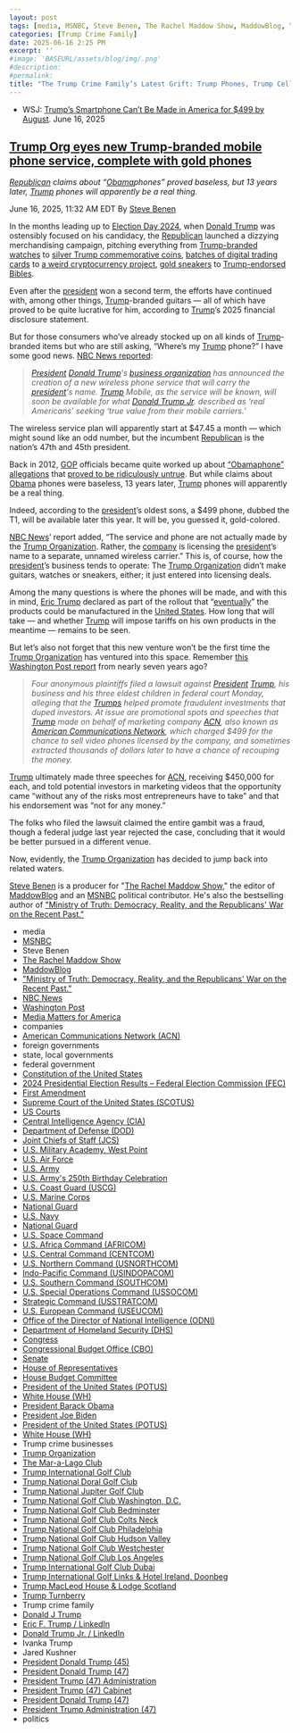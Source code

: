 ```yaml
---
layout: post
tags: [media, MSNBC, Steve Benen, The Rachel Maddow Show, MaddowBlog, “Ministry of Truth – Democracy Reality and the Republicans’ War on the Recent Past.”, NBC News, Washington Post, Media Matters for America, companies, American Communications Network (ACN), foreign governments, state local governments, federal government, Constitution of the United States, 2024 Presidential Election Results – Federal Election Commission (FEC), First Amendment, Supreme Court of the United States (SCOTUS), US Courts, Central Intelligence Agency (CIA), Department of Defense (DOD), Joint Chiefs of Staff (JCS), U.S. Military Academy West Point, U.S. Air Force, U.S. Army, U.S. Army’s 250th Birthday Celebration, U.S. Coast Guard (USCG), U.S. Marine Corps, National Guard, U.S. Navy, National Guard, U.S. Space Command, U.S. Africa Command (AFRICOM), U.S. Central Command (CENTCOM), U.S. Northern Command (USNORTHCOM), Indo-Pacific Command (USINDOPACOM), U.S. Southern Command (SOUTHCOM), U.S. Special Operations Command (USSOCOM), Strategic Command (USSTRATCOM), U.S. European Command (USEUCOM), Office of the Director of National Intelligence (ODNI), Department of Homeland Security (DHS), Congress, Congressional Budget Office (CBO), Senate, House of Representatives, House Budget Committee, President of the United States (POTUS), White House (WH), President Barack Obama, President Joe Biden, President of the United States (POTUS), White House (WH), Trump crime businesses, Trump Organization, The Mar-a-Lago Club, Trump International Golf Club, Trump National Doral Golf Club, Trump National Jupiter Golf Club, Trump National Golf Club Washington D.C., Trump National Golf Club Bedminster, Trump National Golf Club Colts Neck, Trump National Golf Club Philadelphia, Trump National Golf Club Hudson Valley, Trump National Golf Club Westchester, Trump National Golf Club Los Angeles, Trump International Golf Club Dubai, Trump International Golf Links & Hotel Ireland Doonbeg, Trump MacLeod House & Lodge Scotland, Trump Turnberry, Trump crime family, Donald J Trump, Eric F. Trump / LinkedIn, Donald Trump Jr. / LinkedIn, Ivanka Trump, Jared Kushner, President Donald Trump (45), President Donald Trump (47), President Trump (47) Administration, President Trump (47) Cabinet, President Donald Trump (47), President Trump Administration (47), politics]
categories: [Trump Crime Family]
date: 2025-06-16 2:25 PM
excerpt: ''
#image: 'BASEURL/assets/blog/img/.png'
#description:
#permalink:
title: "The Trump Crime Family’s Latest Grift: Trump Phones, Trump Cellular Service"
---
```



- WSJ: [Trump’s Smartphone Can’t Be Made in America for \$499 by August](https://www.wsj.com/tech/trump-t1-phone-components-features-2415c7cd?mod=hp_lead_pos9). June 16, 2025

## [Trump Org eyes new Trump-branded mobile phone service, complete with gold phones](https://www.msnbc.com/rachel-maddow-show/maddowblog/trump-mobile-phone-service-t1-rcna213261)

*[Republican](https://www.gop.com/) claims about “[Obama](https://obamawhitehouse.archives.gov/)phones” proved baseless, but 13 years later, [Trump](https://www.donaldjtrump.com/) phones will apparently be a real thing.*

June 16, 2025, 11:32 AM EDT
By [Steve Benen](https://www.msnbc.com/author/steve-benen-ncpn433601)

In the months leading up to [Election Day 2024](https://www.fec.gov/resources/cms-content/documents/2024presgeresults.pdf), when [Donald Trump](https://www.donaldjtrump.com/) was ostensibly focused on his candidacy, the [Republican](https://www.gop.com/) launched a dizzying merchandising campaign, pitching everything from [Trump-branded watches](https://www.msnbc.com/rachel-maddow-show/maddowblog/trumps-newest-merchandising-opportunity-ridiculous-rcna172986) to [silver Trump commemorative coins](https://www.msnbc.com/rachel-maddow-show/maddowblog/elections-trump-pushes-another-merchandising-opportunity-rcna172438), [batches of digital trading cards](https://www.msnbc.com/rachel-maddow-show/maddowblog/looking-cash-trump-combines-two-money-making-schemes-rcna168626) to [a weird cryptocurrency project](https://www.msnbc.com/rachel-maddow-show/maddowblog/looking-cash-trump-launches-new-family-crypto-project-rcna171431), [gold sneakers](https://www.msnbc.com/top-stories/latest/trump-gold-sneakers-rcna139551) to [Trump-endorsed Bibles](https://www.msnbc.com/rachel-maddow-show/maddowblog/trump-backed-bibles-are-latest-entry-cringeworthy-list-rcna145266).

Even after the [president](https://www.whitehouse.gov/) won a second term, the efforts have continued with, among other things, [Trump](https://www.donaldjtrump.com/)-branded guitars — all of which have proved to be quite lucrative for him, according to [Trump](https://www.donaldjtrump.com/)’s 2025 financial disclosure statement.

But for those consumers who’ve already stocked up on all kinds of [Trump](https://www.donaldjtrump.com/)-branded items but who are still asking, “Where’s my [Trump](https://www.donaldjtrump.com/) phone?” I have some good news. [NBC News reported](https://www.nbcnews.com/business/business-news/trump-branded-wireless-service-launches-gold-phone-rcna213213):

> *[President](https://www.whitehouse.gov/) [Donald Trump](https://www.donaldjtrump.com/)'s [business organization](https://www.trump.com/) has announced the creation of a new wireless phone service that will carry the [president](https://www.whitehouse.gov/)'s name. [Trump](https://www.donaldjtrump.com/) Mobile, as the service will be known, will soon be available for what [Donald Trump Jr](https://www.linkedin.com/in/donald-trump-jr-4454b862/). described as ‘real Americans’ seeking ‘true value from their mobile carriers.’*

The wireless service plan will apparently start at \$47.45 a month — which might sound like an odd number, but the incumbent [Republican](https://www.gop.com/) is the nation’s 47th and 45th president.

Back in 2012, [GOP](https://www.gop.com/) officials became quite worked up about [“Obamaphone” allegations](https://www.mediamatters.org/tucker-carlson/fox-returns-obamaphone-myth-weeks-after-obama-mocked-them-it) that [proved to be ridiculously untrue](https://www.msnbc.com/rachel-maddow-show/house-gop-eyes-end-obamaphones-msna22319). But while claims about [Obama](https://obamawhitehouse.archives.gov/) phones were baseless, 13 years later, [Trump](https://www.donaldjtrump.com/) phones will apparently be a real thing.

Indeed, according to the [president](https://www.whitehouse.gov/)’s oldest sons, a \$499 phone, dubbed the T1, will be available later this year. It will be, you guessed it, gold-colored.

[NBC News](https://www.nbcnews.com/)’ report added, “The service and phone are not actually made by the [Trump Organization](https://www.trump.com/). Rather, the [company](https://www.trump.com/) is licensing the [president](https://www.whitehouse.gov/)’s name to a separate, unnamed wireless carrier.” This is, of course, how the [president](https://www.whitehouse.gov/)’s business tends to operate: The [Trump Organization](https://www.trump.com/) didn’t make guitars, watches or sneakers, either; it just entered into licensing deals.

Among the many questions is where the phones will be made, and with this in mind, [Eric Trump](https://www.linkedin.com/in/erictrump/) declared as part of the rollout that “[eventually](https://bsky.app/profile/atrupar.com/post/3lrqa62mu7c23)” the products could be manufactured in the [United States](https://www.usa.gov/). How long that will take — and whether [Trump](https://www.donaldjtrump.com/) will impose tariffs on his own products in the meantime — remains to be seen.

But let’s also not forget that this new venture won’t be the first time the [Trump Organization](https://www.trump.com/) has ventured into this space. Remember [this Washington Post report](https://www.washingtonpost.com/politics/trump-defrauded-investors-in-marketing-scheme-lawsuit-says/2018/10/29/e9e1191c-db98-11e8-b732-3c72cbf131f2_story.html) from nearly seven years ago?

> *Four anonymous plaintiffs filed a lawsuit against [President](https://www.whitehouse.gov/) [Trump](https://www.donaldjtrump.com/), his business and his three eldest children in federal court Monday, alleging that the [Trumps](https://www.trump.com/) helped promote fraudulent investments that duped investors. At issue are promotional spots and speeches that [Trump](https://www.donaldjtrump.com/) made on behalf of marketing company [ACN](https://acn.com/), also known as [American Communications Network](https://acn.com/), which charged \$499 for the chance to sell video phones licensed by the company, and sometimes extracted thousands of dollars later to have a chance of recouping the money.*

[Trump](https://www.donaldjtrump.com/) ultimately made three speeches for [ACN](https://acn.com/), receiving \$450,000 for each, and told potential investors in marketing videos that the opportunity came “without any of the risks most entrepreneurs have to take” and that his endorsement was “not for any money.”

The folks who filed the lawsuit claimed the entire gambit was a fraud, though a federal judge last year rejected the case, concluding that it would be better pursued in a different venue.

Now, evidently, the [Trump Organization](https://www.trump.com/) has decided to jump back into related waters.

[Steve Benen](https://www.msnbc.com/author/steve-benen-ncpn433601) is a producer for "[The Rachel Maddow Show](https://www.msnbc.com/rachel-maddow-show)," the editor of [MaddowBlog](https://www.msnbc.com/rachel-maddow-show) and an [MSNBC](https://www.msnbc.com/) political contributor. He's also the bestselling author of ["Ministry of Truth: Democracy, Reality, and the Republicans' War on the Recent Past."](https://www.harpercollins.com/products/ministry-of-truth-steve-benen)

- media
- [MSNBC](https://www.msnbc.com/)
- Steve Benen
- [The Rachel Maddow Show](https://www.msnbc.com/rachel-maddow-show)
- [MaddowBlog](https://www.msnbc.com/rachel-maddow-show) 
- ["Ministry of Truth: Democracy, Reality, and the Republicans' War on the Recent Past."](https://www.harpercollins.com/products/ministry-of-truth-steve-benen)
- [NBC News](https://www.nbcnews.com/)
- [Washington Post](https://www.washingtonpost.com/)
- [Media Matters for America](https://www.mediamatters.org/)
- companies 
- [American Communications Network (ACN)](https://acn.com/us-en/homepage)
- foreign governments
- state, local governments 
- federal government
- [Constitution of the United States](https://constitution.congress.gov/)
- [2024 Presidential Election Results – Federal Election Commission (FEC)](https://www.fec.gov/resources/cms-content/documents/2024presgeresults.pdf)
- [First Amendment](https://constitution.congress.gov/constitution/amendment-1/)
- [Supreme Court of the United States (SCOTUS)](https://www.supremecourt.gov/)
- [US Courts](https://www.uscourts.gov/)
- [Central Intelligence Agency (CIA)](https://www.cia.gov/)
- [Department of Defense (DOD)](https://www.defense.gov/)
- [Joint Chiefs of Staff (JCS)](https://www.jcs.mil/)
- [U.S. Military Academy, West Point](https://www.westpoint.edu/)
- [U.S. Air Force](https://www.af.mil/)
- [U.S. Army](https://www.army.mil/)
- [U.S. Army's 250th Birthday Celebration](https://www.army.mil/1775/)
- [U.S. Coast Guard (USCG)](https://www.uscg.mil/)
- [U.S. Marine Corps](https://www.marines.mil/)
- [National Guard](https://www.nationalguard.mil/)
- [U.S. Navy](https://www.navy.mil/)
- [National Guard](https://www.nationalguard.mil/)
- [U.S. Space Command](https://www.spacecom.mil/)
- [U.S. Africa Command (AFRICOM)](https://www.africom.mil/)
- [U.S. Central Command (CENTCOM)](https://www.centcom.mil/)
- [U.S. Northern Command (USNORTHCOM)](https://www.northcom.mil/)
- [Indo-Pacific Command (USINDOPACOM)](https://www.pacom.mil/)
- [U.S. Southern Command (SOUTHCOM)](http://www.southcom.mil/)
- [U.S. Special Operations Command (USSOCOM)](https://www.socom.mil/)
- [Strategic Command (USSTRATCOM)](http://www.stratcom.mil/)
- [U.S. European Command (USEUCOM)](https://www.eucom.mil/)
- [Office of the Director of National Intelligence (ODNI)](https://www.odni.gov/)
- [Department of Homeland Security (DHS)](https://www.dhs.gov/)
- [Congress](https;//www.congress.gov/)
- [Congressional Budget Office (CBO)](https://www.cbo.gov/)
- [Senate](https://www.senate.gov/)
- [House of Representatives](https://www.house.gov/)
- [House Budget Committee ](https://budget.house.gov/)
- [President of the United States (POTUS)](https://www.whitehouse.gov/)
- [White House (WH)](https://www.whitehouse.gov/)
- [President Barack Obama](https://obamawhitehouse.archives.gov/)
- [President Joe Biden](https://bidenwhitehouse.archives.gov/)
- [President of the United States (POTUS)](https://www.whitehouse.gov/)
- [White House (WH)](https://www.whitehouse.gov/)
- Trump crime businesses 
- [Trump Organization](https://www.trump.com/)
- [The Mar-a-Lago Club](https://www.maralagoclub.com/) 
- [Trump International Golf Club](https://www.trumpinternationalpalmbeaches.com/) 
- [Trump National Doral Golf Club](https://www.trumpgolfdoral.com/) 
- [Trump National Jupiter Golf Club](https://www.trumpnationaljupiter.com/) 
- [Trump National Golf Club Washington, D.C.](https://www.trumpnationaldc.com/)
- [Trump National Golf Club Bedminster](https://www.trumpnationalbedminster.com/) 
- [Trump National Golf Club Colts Neck](https://www.trumpcoltsneck.com/) 
- [Trump National Golf Club Philadelphia](https://www.trumpnationalphiladelphia.com/) 
- [Trump National Golf Club Hudson Valley](https://www.trumpnationalhudsonvalley.com/) 
- [Trump National Golf Club Westchester](https://www.trumpnationalwestchester.com/) 
- [Trump National Golf Club Los Angeles](https://www.trumpnationallosangeles.com/) 
- [Trump International Golf Club Dubai](https://www.trumpgolfdubai.com/) 
- [Trump International Golf Links & Hotel Ireland, Doonbeg](https://www.trumpgolfireland.com/) 
- [Trump MacLeod House & Lodge Scotland](https://www.trumphotels.com/macleod-house)
- [Trump Turnberry](https://www.turnberry.co.uk/)
- Trump crime family
- [Donald J Trump](https://www.donaldjtrump.com/)
- [Eric F. Trump / LinkedIn](https://www.linkedin.com/in/erictrump/)
- [Donald Trump Jr. / LinkedIn](https://www.linkedin.com/in/donald-trump-jr-4454b862/)
- Ivanka Trump
- Jared Kushner
- [President Donald Trump (45)](https://trumpwhitehouse.archives.gov/)
- [President Donald Trump (47)](https://www.whitehouse.gov/administration/donald-j-trump/)
- [President Trump (47) Administration](https://www.whitehouse.gov/administration/)
- [President Trump (47) Cabinet](https://www.whitehouse.gov/administration/the-cabinet/)
- [President Donald Trump (47)](https://www.whitehouse.gov/administration/donald-j-trump/)
- [President Trump Administration (47)](https://www.whitehouse.gov/administration/)
- politics 

